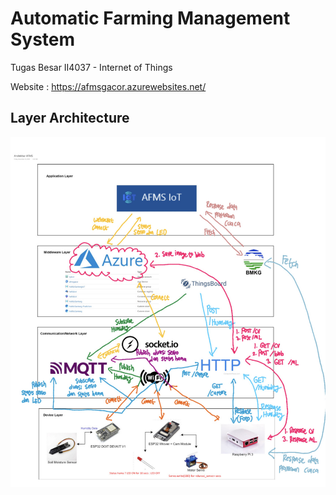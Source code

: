 # Automatic Farming Management System

Tugas Besar II4037 - Internet of Things

Website : 
https://afmsgacor.azurewebsites.net/

## Layer Architecture
![Architecture](images/arsitektur.jpg)